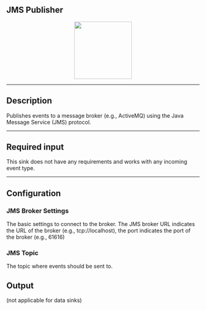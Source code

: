 <!--
  ~ Licensed to the Apache Software Foundation (ASF) under one or more
  ~ contributor license agreements.  See the NOTICE file distributed with
  ~ this work for additional information regarding copyright ownership.
  ~ The ASF licenses this file to You under the Apache License, Version 2.0
  ~ (the "License"); you may not use this file except in compliance with
  ~ the License.  You may obtain a copy of the License at
  ~
  ~    http://www.apache.org/licenses/LICENSE-2.0
  ~
  ~ Unless required by applicable law or agreed to in writing, software
  ~ distributed under the License is distributed on an "AS IS" BASIS,
  ~ WITHOUT WARRANTIES OR CONDITIONS OF ANY KIND, either express or implied.
  ~ See the License for the specific language governing permissions and
  ~ limitations under the License.
  ~
  -->

## JMS Publisher

<p align="center"> 
    <img src="/img/pipeline-elements/org.apache.streampipes.sinks.brokers.jvm.jms/icon.png" width="150px;" class="pe-image-documentation"/>
</p>

***

## Description

Publishes events to a message broker (e.g., ActiveMQ) using the Java Message Service (JMS) protocol.

***

## Required input

This sink does not have any requirements and works with any incoming event type.

***

## Configuration

### JMS Broker Settings

The basic settings to connect to the broker. 
The JMS broker URL indicates the URL of the broker (e.g., tcp://localhost), the port indicates the port of the broker
 (e.g., 61616)


### JMS Topic

The topic where events should be sent to.

## Output

(not applicable for data sinks)